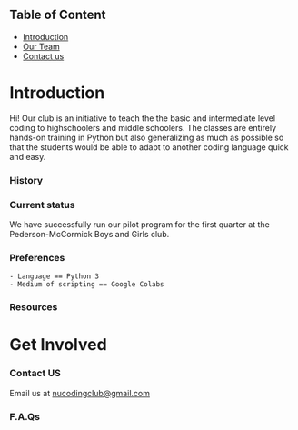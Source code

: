 ## Table of Content
- [Introduction](#introduction)
- [Our Team](#our-team)
- [Contact us](#contact-us)

# Introduction
Hi! Our club is an initiative to teach the the basic and intermediate level coding to highschoolers and middle schoolers. The classes are entirely hands-on training in Python but also generalizing as much as possible so that the students would be able to adapt to another coding language quick and easy. 

### History

### Current status
We have successfully run our pilot program for the first quarter at the Pederson-McCormick Boys and Girls club. 
### Preferences
    - Language == Python 3
    - Medium of scripting == Google Colabs
### Resources

# Get Involved

### Contact US
Email us at nucodingclub@gmail.com

### F.A.Qs

